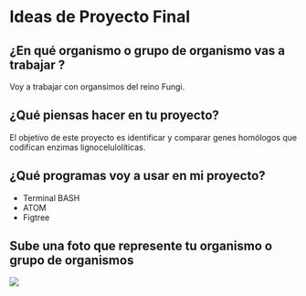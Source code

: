 # Ideas de Proyecto Final 

## ¿En qué organismo o grupo de organismo vas a trabajar ?

Voy a trabajar con organsimos del reino Fungi.

## ¿Qué piensas hacer en tu proyecto?

El objetivo de este proyecto es identificar y comparar genes homólogos que codifican enzimas lignocelulolíticas.

## ¿Qué programas voy a usar en mi proyecto?

* Terminal BASH
* ATOM
* Figtree

## Sube una foto que represente tu organismo o grupo de organismos

![](https://www.todouruguay.net/wp-content/uploads/2019/07/hongos_de_eucaliptus2.jpg) 
